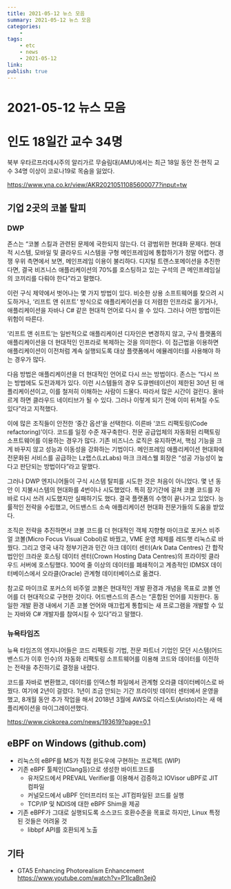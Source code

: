 ```yaml
---
title: 2021-05-12 뉴스 모음
summary: 2021-05-12 뉴스 모음
categories:
    - 
tags:
    - etc
    - news
    - 2021-05-12
link: 
publish: true
---
```


# 2021-05-12 뉴스 모음

# 인도 18일간 교수 34명

북부 우타르프라데시주의 알리가르 무슬림대(AMU)에서는 최근 18일 동안 전·현직 교수 34명 이상이 코로나19로 목숨을 잃었다.

<https://www.yna.co.kr/view/AKR20210511085600077?input=tw>

## 기업 2곳의 코볼 탈피

### DWP

존스는 “코볼 스킬과 관련된 문제에 국한되지 않는다. 더 광범위한 현대화 문제다. 현대적 시스템, 모바일 및 클라우드 시스템을 구형 메인프레임에 통합하기가 정말 어렵다. 경쟁 우위 측면에서 보면, 메인프레임 이용이 불리하다. 디지털 트랜스포메이션을 추진한다면, 결국 비즈니스 애플리케이션의 70%를 호스팅하고 있는 구석의 큰 메인프레임실의 코끼리를 다뤄야 한다”라고 말했다.

이런 구식 제약에서 벗어나는 몇 가지 방법이 있다. 비슷한 상용 소프트웨어를 찾으려 시도하거나, ‘리프트 앤 쉬프트’ 방식으로 애플리케이션을 더 저렴한 인프라로 옮기거나, 애플리케이션을 자바나 C# 같은 현대적 언어로 다시 쓸 수 있다. 그러나 어떤 방법이든 위험이 따른다.

‘리프트 앤 쉬프트’는 일반적으로 애플리케이션 디자인은 변경하지 않고, 구식 플랫폼의 애플리케이션을 더 현대적인 인프라로 복제하는 것을 의미한다. 이 접근법을 이용하면 애플리케이션이 이전처럼 계속 실행되도록 대상 플랫폼에서 에뮬레이터를 사용해야 하는 경우가 많다.

다음 방법은 애플리케이션을 더 현대적인 언어로 다시 쓰는 방법이다. 존스는 “다시 쓰는 방법에도 도전과제가 있다. 이런 시스템들의 경우 도큐멘테이션이 제한된 30년 된 애플리케이션이고, 이를 철저히 이해하는 사람이 드물다. 따라서 많은 시간이 걸린다. 올바르게 하면 클라우드 네이티브가 될 수 있다. 그러나 이렇게 되기 전에 이미 뒤쳐질 수도 있다”라고 지적했다.

이에 많은 조직들이 안전한 ‘중간 옵션’을 선택한다. 이른바 ‘코드 리팩토링(Code refactoring)’이다. 코드를 일정 수준 재구축한다. 전문 공급업체의 자동화된 리팩토링 소프트웨어를 이용하는 경우가 많다. 기존 비즈니스 로직은 유지하면서, 핵심 기능을 크게 바꾸지 않고 성능과 이동성을 강화하는 기법이다. 메인프레임 애플리케이션 현대화에 전문화된 서비스를 공급하는 Lz랩스(LzLabs) 마크 크레스웰 회장은 “성공 가능성이 높다고 판단되는 방법이다”라고 말했다.

그러나 DWP 엔지니어들이 구식 시스템 탈피를 시도한 것은 처음이 아니었다. 몇 년 동안 이 지불시스템의 현대화를 4번이나 시도했었다. 특히 장기간에 걸쳐 코볼 코드를 자바로 다시 쓰려 시도했지만 실패하기도 했다. 결국 플랫폼의 수명이 끝나가고 있었다. 능률적인 전략을 수립했고, 어드밴스드 소속 애플리케이션 현대화 전문가들의 도움을 받았다.

조직은 전략을 추진하면서 코볼 코드를 더 현대적인 객체 지향형 마이크로 포커스 비주얼 코볼(Micro Focus Visual Cobol)로 바꿨고, VME 운영 체제를 레드햇 리눅스로 바꿨다. 그리고 영국 내각 정부기관과 민간 아크 데이터 센터(Ark Data Centres) 간 합작 법인인 크라운 호스팅 데이터 센터(Crown Hosting Data Centres)의 프라이빗 클라우드 서버에 호스팅했다. 100억 줄 이상의 데이터를 폐쇄적이고 계층적인 IDMSX 데이터베이스에서 오라클(Oracle) 관계형 데이터베이스로 옮겼다.

참고로 마이크로 포커스의 비주얼 코볼은 현대적인 개발 환경과 개념을 목표로 코볼 언어를 더 현대적으로 구현한 것이다. 어드밴스드의 존스는 “혼합된 언어를 지원한다. 동일한 개발 환경 내에서 기존 코볼 언어와 매끄럽게 통합되는 새 프로그램을 개발할 수 있는 자바와 C# 개발자를 참여시킬 수 있다”라고 말했다.

### 뉴욕타임즈

뉴욕 타임즈의 엔지니어들은 코드 리팩토링 기법, 전문 파트너 기업인 모던 시스템(어드밴스드가 이후 인수)의 자동화 리팩토링 소프트웨어를 이용해 코드와 데이터를 이전하는 전략을 추진하기로 결정을 내렸다.

코드를 자바로 변환했고, 데이터를 인덱스형 파일에서 관계형 오라클 데이터베이스로 바꿨다. 여기에 2년이 걸렸다. 1년이 조금 안되는 기간 프라이빗 데이터 센터에서 운영을 했고, 8개월 동안 추가 작업을 해서 2018년 3월에 AWS로 아리스토(Aristo)라는 새 애플리케이션을 마이그레이션했다.

<https://www.ciokorea.com/news/193619?page=0,1>

## eBPF on Windows (github.com)

- 리눅스의 eBPF를 MS가 직접 윈도우에 구현하는 프로젝트 (WIP)
- 기존 eBPF 툴체인(Clang등)으로 생성한 바이트코드를 
  - 유저모드에서 PREVAIL Verifier를 이용해서 검증하고 IOVisor uBPF로 JIT 컴파일
  - 커널모드에서 uBPF 인터프리터 또는 JIT컴파일된 코드를 실행
  - TCP/IP 및 NDIS에 대한 eBPF Shim을 제공
- 기존 eBPF가 그대로 실행되도록 소스코드 호환수준을 목표로 하지만, Linux 특정된 것들은 어려울 것
  - libbpf API를 호환되게 노출

## 기타

- GTA5 Enhancing Photorealism Enhancement <https://www.youtube.com/watch?v=P1IcaBn3ej0>
